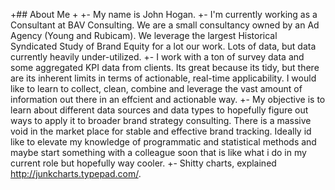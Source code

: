 +## About Me
+
+- My name is John Hogan.
+- I'm currently working as a Consultant at BAV Consulting. We are a small consultancy owned by an Ad Agency (Young and Rubicam). We leverage the largest Historical Syndicated Study of Brand Equity for a lot our work. Lots of data, but data currently heavily under-utilized.
+- I work with a ton of survey data and some aggregated KPI data from clients. Its great because its tidy, but there are its inherent limits in terms of actionable, real-time applicability. I would like to learn to collect, clean, combine and leverage the vast amount of information out there in an effcient and actionable way.
+- My objective is to learn about different data sources and data types to hopefully figure out ways to apply it to broader brand strategy consulting. There is a massive void in the market place for stable and effective brand tracking. Ideally id like to elevate my knowledge of programmatic and statistical methods and maybe start something with a colleague soon that is like what i do in my current role but hopefully way cooler. 
+- Shitty charts, explained http://junkcharts.typepad.com/.